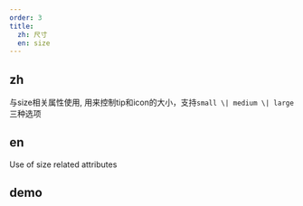 ```yaml
---
order: 3
title:
  zh: 尺寸
  en: size
---
```


## zh
与size相关属性使用, 用来控制tip和icon的大小，支持`small \| medium \| large` 三种选项

## en
Use of size related attributes

## demo
